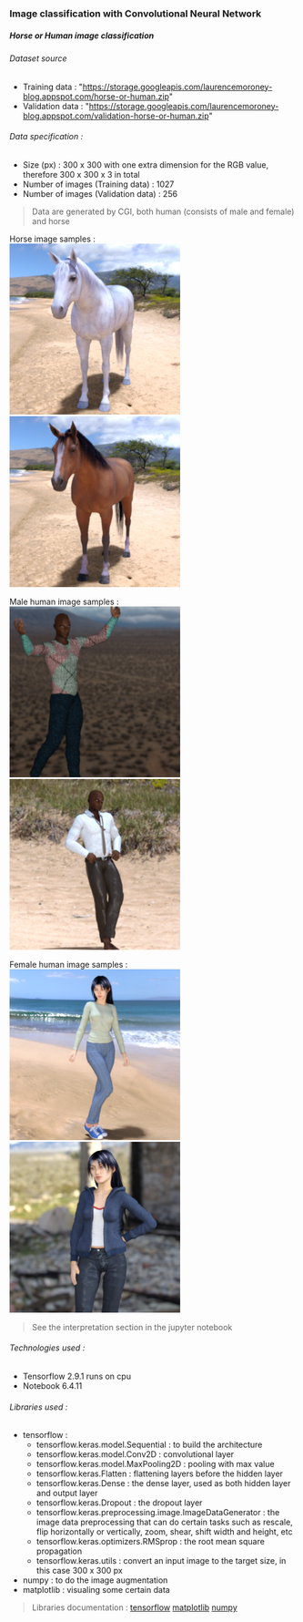 ### Image classification with Convolutional Neural Network
##### Horse or Human image classification

###### Dataset source
- Training data : "https://storage.googleapis.com/laurencemoroney-blog.appspot.com/horse-or-human.zip"
- Validation data : "https://storage.googleapis.com/laurencemoroney-blog.appspot.com/validation-horse-or-human.zip"

###### Data specification :
- Size (px) : 300 x 300 with one extra dimension for the RGB value, therefore 300 x 300 x 3 in total
- Number of images (Training data) : 1027
- Number of images (Validation data) : 256  
> Data are generated by CGI, both human (consists of male and female) and horse

Horse image samples :  
![Horse image](https://github.com/jeremiasibarani/Neural-Network/blob/main/CNN/img/sample/horse01-0.png)
![Horse image](https://github.com/jeremiasibarani/Neural-Network/blob/main/CNN/img/sample/horse02-0.png)

Male human image samples :  
![Male human image](https://github.com/jeremiasibarani/Neural-Network/blob/main/CNN/img/sample/human04-21.png)
![Male human image](https://github.com/jeremiasibarani/Neural-Network/blob/main/CNN/img/sample/human05-30.png)

Female human image samples :  
![Female human image](https://github.com/jeremiasibarani/Neural-Network/blob/main/CNN/img/sample/human01-15.png)
![Female human image](https://github.com/jeremiasibarani/Neural-Network/blob/main/CNN/img/sample/human03-15.png)

> See the interpretation section in the jupyter notebook

###### Technologies used :
- Tensorflow 2.9.1 runs on cpu
- Notebook 6.4.11

###### Libraries used :
- tensorflow :  
    - tensorflow.keras.model.Sequential : to build the architecture
    - tensorflow.keras.model.Conv2D : convolutional layer
    - tensorflow.keras.model.MaxPooling2D : pooling with max value
    - tensorflow.keras.Flatten : flattening layers before the hidden layer
    - tensorflow.keras.Dense : the dense layer, used as both hidden layer and output layer
    - tensorflow.keras.Dropout : the dropout layer
    - tensorflow.keras.preprocessing.image.ImageDataGenerator : the image data preprocessing that can do certain tasks such as rescale, flip horizontally or       vertically, zoom, shear, shift width and height, etc
    - tensorflow.keras.optimizers.RMSprop : the root mean square propagation
    - tensorflow.keras.utils : convert an input image to the target size, in this case 300 x 300 px
 - numpy : to do the image augmentation
 - matplotlib : visualing some certain data
 
 > Libraries documentation : [tensorflow](https://www.tensorflow.org/) [matplotlib](https://matplotlib.org/) [numpy](https://numpy.org/)
